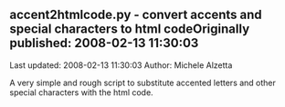 ## accent2htmlcode.py - convert accents and special characters to html codeOriginally published: 2008-02-13 11:30:03 
Last updated: 2008-02-13 11:30:03 
Author: Michele Alzetta 
 
A very simple and rough script to substitute accented letters and other special characters with the html code.